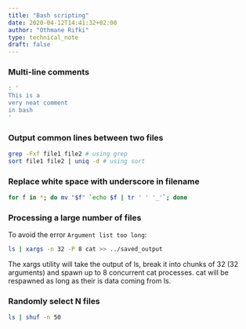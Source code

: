 ```yaml
---
title: "Bash scripting"
date: 2020-04-12T14:41:32+02:00
author: "Othmane Rifki"
type: technical_note
draft: false
---
```

### Multi-line comments

``` bash
: '
This is a
very neat comment
in bash
'
```

### Output common lines between two files

``` bash 
grep -Fxf file1 file2 # using grep
sort file1 file2 | uniq -d # using sort
```

### Replace white space with underscore in filename
``` bash 
for f in *; do mv "$f" `echo $f | tr ' ' '_'`; done
```

### Processing a large number of files
To avoid the error `Argument list too long`:
``` bash 
ls | xargs -n 32 -P 8 cat >> ../saved_output
```
The xargs utility will take the output of ls, break it into chunks of 32 (32 arguments) and spawn up to 8 concurrent cat processes.  cat will be respawned  as long as their is data coming from ls.

### Randomly select N files
``` bash 
ls | shuf -n 50
```
